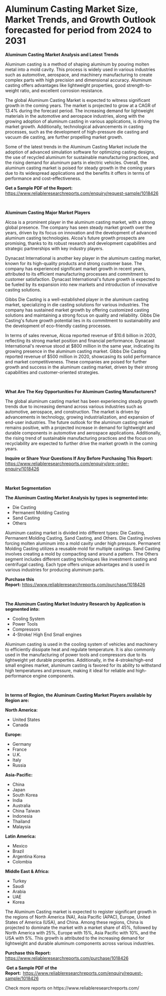 <p><h1>Aluminum Casting Market Size, Market Trends, and Growth Outlook forecasted for period from 2024 to 2031</h1></p><p><strong>Aluminum Casting Market Analysis and Latest Trends</strong></p>
<p><p>Aluminum casting is a method of shaping aluminum by pouring molten metal into a mold cavity. This process is widely used in various industries such as automotive, aerospace, and machinery manufacturing to create complex parts with high precision and dimensional accuracy. Aluminum casting offers advantages like lightweight properties, good strength-to-weight ratio, and excellent corrosion resistance.</p><p>The global Aluminum Casting Market is expected to witness significant growth in the coming years. The market is projected to grow at a CAGR of 13.4% during the forecast period. The increasing demand for lightweight materials in the automotive and aerospace industries, along with the growing adoption of aluminum casting in various applications, is driving the market growth. Additionally, technological advancements in casting processes, such as the development of high-pressure die casting and vacuum die casting, are further propelling market growth.</p><p>Some of the latest trends in the Aluminum Casting Market include the adoption of advanced simulation software for optimizing casting designs, the use of recycled aluminum for sustainable manufacturing practices, and the rising demand for aluminum parts in electric vehicles. Overall, the aluminum casting market is poised for steady growth in the coming years due to its widespread applications and the benefits it offers in terms of performance and cost-effectiveness.</p></p>
<p><strong>Get a Sample PDF of the Report:&nbsp;</strong> <a href="https://www.reliableresearchreports.com/enquiry/request-sample/1018426">https://www.reliableresearchreports.com/enquiry/request-sample/1018426</a></p>
<p>&nbsp;</p>
<p><strong>Aluminum Casting Major Market Players</strong></p>
<p><p>Alcoa is a prominent player in the aluminum casting market, with a strong global presence. The company has seen steady market growth over the years, driven by its focus on innovation and the development of advanced aluminum casting technologies. Alcoa's future growth prospects are promising, thanks to its robust research and development capabilities and strategic partnerships with key industry players.</p><p>Dynacast International is another key player in the aluminum casting market, known for its high-quality products and strong customer base. The company has experienced significant market growth in recent years, attributed to its efficient manufacturing processes and commitment to customer satisfaction. Dynacast International's future growth is expected to be fueled by its expansion into new markets and introduction of innovative casting solutions.</p><p>Gibbs Die Casting is a well-established player in the aluminum casting market, specializing in die casting solutions for various industries. The company has sustained market growth by offering customized casting solutions and maintaining a strong focus on quality and reliability. Gibbs Die Casting's future growth potential lies in its commitment to sustainability and the development of eco-friendly casting processes.</p><p>In terms of sales revenue, Alcoa reported revenue of $10.6 billion in 2020, reflecting its strong market position and financial performance. Dynacast International's revenue stood at $800 million in the same year, indicating its growing presence in the aluminum casting market. Gibbs Die Casting reported revenue of $500 million in 2020, showcasing its solid performance and market competitiveness. These companies are poised for further growth and success in the aluminum casting market, driven by their strong capabilities and customer-oriented strategies.</p></p>
<p>&nbsp;</p>
<p><strong>What Are The Key Opportunities For Aluminum Casting Manufacturers?</strong></p>
<p><p>The global aluminum casting market has been experiencing steady growth trends due to increasing demand across various industries such as automotive, aerospace, and construction. The market is driven by advancements in technology, growing industrialization, and expansion of end-user industries. The future outlook for the aluminum casting market remains positive, with a projected increase in demand for lightweight and durable components in automotive and aerospace applications. Additionally, the rising trend of sustainable manufacturing practices and the focus on recyclability are expected to further drive the market growth in the coming years.</p></p>
<p><strong>Inquire or Share Your Questions If Any Before Purchasing This Report:</strong> <a href="https://www.reliableresearchreports.com/enquiry/pre-order-enquiry/1018426">https://www.reliableresearchreports.com/enquiry/pre-order-enquiry/1018426</a></p>
<p>&nbsp;</p>
<p><strong>Market Segmentation</strong></p>
<p><strong>The Aluminum Casting Market Analysis by types is segmented into:</strong></p>
<p><ul><li>Die Casting</li><li>Permanent Molding Casting</li><li>Sand Casting</li><li>Others</li></ul></p>
<p><p>Aluminum casting market is divided into different types: Die Casting, Permanent Molding Casting, Sand Casting, and Others. Die Casting involves forcing molten aluminum into a mold cavity under high pressure. Permanent Molding Casting utilizes a reusable mold for multiple castings. Sand Casting involves creating a mold by compacting sand around a pattern. The Others segment includes different casting techniques like investment casting and centrifugal casting. Each type offers unique advantages and is used in various industries for producing aluminum parts.</p></p>
<p><strong>Purchase this Report:&nbsp;</strong><a href="https://www.reliableresearchreports.com/purchase/1018426">https://www.reliableresearchreports.com/purchase/1018426</a></p>
<p>&nbsp;</p>
<p><strong>The Aluminum Casting Market Industry Research by Application is segmented into:</strong></p>
<p><ul><li>Cooling System</li><li>Power Tools</li><li>Compressors</li><li>4-Stroke/ High End Small engines</li></ul></p>
<p><p>Aluminum casting is used in the cooling system of vehicles and machinery to efficiently dissipate heat and regulate temperature. It is also commonly used in the manufacturing of power tools and compressors due to its lightweight yet durable properties. Additionally, in the 4-stroke/high-end small engines market, aluminum casting is favored for its ability to withstand high temperatures and pressure, making it ideal for reliable and high-performance engine components.</p></p>
<p>&nbsp;</p>
<p><strong>In terms of Region, the Aluminum Casting Market Players available by Region are:</strong></p>
<p>
    <p> <strong> North America: </strong>
        <ul>
            <li>United States</li>
            <li>Canada</li>
        </ul>
        </p> 
    <p> <strong> Europe: </strong>
        <ul>
            <li>Germany</li>
            <li>France</li>
            <li>U.K.</li>
            <li>Italy</li>
            <li>Russia</li>
        </ul>
        </p> 
    <p> <strong> Asia-Pacific: </strong>
        <ul>
            <li>China</li>
            <li>Japan</li>
            <li>South Korea</li>
            <li>India</li>
            <li>Australia</li>
            <li>China Taiwan</li>
            <li>Indonesia</li>
            <li>Thailand</li>
            <li>Malaysia</li>
        </ul>
        </p> 
    <p> <strong> Latin America: </strong>
        <ul>
            <li>Mexico</li>
            <li>Brazil</li>
            <li>Argentina Korea</li>
            <li>Colombia</li>
        </ul>
        </p> 
    <p> <strong> Middle East & Africa: </strong>
        <ul>
            <li>Turkey</li>
            <li>Saudi</li>
            <li>Arabia</li>
            <li>UAE</li>
            <li>Korea</li>
        </ul>
    </p>
    </p>
<p><p>The Aluminum Casting market is expected to register significant growth in the regions of North America (NA), Asia Pacific (APAC), Europe, United States of America (USA), and China. Among these regions, China is projected to dominate the market with a market share of 45%, followed by North America with 25%, Europe with 15%, Asia Pacific with 10%, and the USA with 5%. This growth is attributed to the increasing demand for lightweight and durable aluminum components across various industries.</p></p>
<p><strong>Purchase this Report: </strong><a href="https://www.reliableresearchreports.com/purchase/1018426">https://www.reliableresearchreports.com/purchase/1018426</a></p>
<p>&nbsp;<strong>Get a Sample PDF of the Report:&nbsp;&nbsp;</strong><a href="https://www.reliableresearchreports.com/enquiry/request-sample/1018426">https://www.reliableresearchreports.com/enquiry/request-sample/1018426</a></p>
<p><strong></strong></p>
<p>Check more reports on https://www.reliableresearchreports.com/</p>